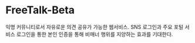 # FreeTalk-Beta


익명 커뮤니티로서 자유로운 의견 공유가 가능한 웹서비스.
SNS 로그인과 주요 포털 서비스 로그인을 통한 본인 인증을 통해 비매너 행위를 지양하는 효과를 기대한다.
